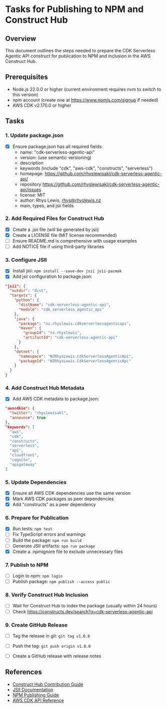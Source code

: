 # Tasks for Publishing to NPM and Construct Hub

## Overview
This document outlines the steps needed to prepare the CDK Serverless Agentic API construct for publication to NPM and inclusion in the AWS Construct Hub.

## Prerequisites
- Node.js 22.0.0 or higher (current environment requires nvm to switch to this version)
- npm account (create one at https://www.npmjs.com/signup if needed)
- AWS CDK v2.170.0 or higher

## Tasks

### 1. Update package.json
- [x] Ensure package.json has all required fields:
  - name: "cdk-serverless-agentic-api"
  - version: (use semantic versioning)
  - description
  - keywords (include "cdk", "aws-cdk", "constructs", "serverless")
  - homepage: https://github.com/rhyslewisakl/cdk-serverless-agentic-api/
  - repository https://github.com/rhyslewisakl/cdk-serverless-agentic-api/issues
  - license: MIT
  - author: Rhys Lewis, rhys@rhyslewis.nz
  - main, types, and jsii fields

### 2. Add Required Files for Construct Hub
- [x] Create a .jsii file (will be generated by jsii)
- [x] Create a LICENSE file (MIT license recommended)
- [ ] Ensure README.md is comprehensive with usage examples
- [ ] Add NOTICE file if using third-party libraries

### 3. Configure JSII
- [x] Install jsii: `npm install --save-dev jsii jsii-pacmak`
- [x] Add jsii configuration to package.json:
```json
"jsii": {
  "outdir": "dist",
  "targets": {
    "python": {
      "distName": "cdk-serverless-agentic-api",
      "module": "cdk_serverless_agentic_api"
    },
    "java": {
      "package": "nz.rhyslewis.cdkserverlessagenticapi",
      "maven": {
        "groupId": "nz.rhyslewis",
        "artifactId": "cdk-serverless-agentic-api"
      }
    },
    "dotnet": {
      "namespace": "NZRhysLewis.CdkServerlessAgenticApi",
      "packageId": "NZRhysLewis.CdkServerlessAgenticApi"
    }
  }
}
```

### 4. Add Construct Hub Metadata
- [x] Add AWS CDK metadata to package.json:
```json
"awscdkio": {
  "twitter": "rhyslewisakl",
  "announce": true
},
"keywords": [
  "aws",
  "cdk",
  "constructs",
  "serverless",
  "api",
  "cloudfront",
  "cognito",
  "apigateway"
]
```

### 5. Update Dependencies
- [x] Ensure all AWS CDK dependencies use the same version
- [x] Mark AWS CDK packages as peer dependencies
- [x] Add "constructs" as a peer dependency

### 6. Prepare for Publication
- [x] Run tests: `npm test`
- [ ] Fix TypeScript errors and warnings
- [ ] Build the package: `npm run build`
- [ ] Generate JSII artifacts: `npm run package`
- [x] Create a .npmignore file to exclude unnecessary files

### 7. Publish to NPM
- [ ] Login to npm: `npm login`
- [ ] Publish package: `npm publish --access public`

### 8. Verify Construct Hub Inclusion
- [ ] Wait for Construct Hub to index the package (usually within 24 hours)
- [ ] Check https://constructs.dev/search?q=cdk-serverless-agentic-api

### 9. Create GitHub Release
- [ ] Tag the release in git: `git tag v1.0.0`
- [ ] Push the tag: `git push origin v1.0.0`
- [ ] Create a GitHub release with release notes


## References
- [Construct Hub Contribution Guide](https://constructs.dev/contribute)
- [JSII Documentation](https://aws.github.io/jsii/)
- [NPM Publishing Guide](https://docs.npmjs.com/packages-and-modules/contributing-packages-to-the-registry)
- [AWS CDK API Reference](https://docs.aws.amazon.com/cdk/api/latest/)
